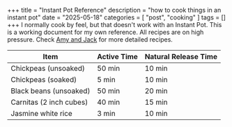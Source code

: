 +++
title = "Instant Pot Reference"
description = "how to cook things in an instant pot"
date = "2025-05-18"
categories = [ "post", "cooking" ]
tags = []
+++
I normally cook by feel, but that doesn't work with an Instant Pot. This is a working document for my own reference. All recipes are on high pressure. Check [Amy and Jack](https://www.pressurecookrecipes.com/) for more detailed recipes.

| Item | Active Time | Natural Release Time |
|------|-------------|---------------------|
| Chickpeas (unsoaked) | 50 min | 10 min |
| Chickpeas (soaked) | 5 min | 10 min |
| Black beans (unsoaked) | 50 min | 20 min |
| Carnitas (2 inch cubes) | 40 min | 15 min |
| Jasmine white rice | 3 min | 10 min |

